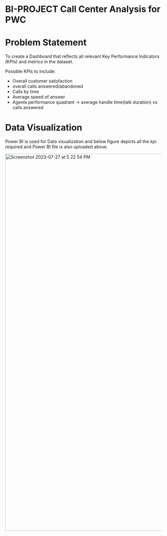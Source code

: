 # BI-PROJECT Call Center Analysis for PWC

# Problem Statement

To create a Dashboard that reflects all relevant Key Performance Indicators (KPIs) and metrics in the dataset.

Possible KPIs to include:

* Overall customer satisfaction
* overall calls answered/abandoned
* Calls by time
* Average speed of answer
* Agents performance quadrant -> average handle time(talk duration) vs calls answered

# Data Visualization

Power BI is used for Data visualization and below figure depicts all the kpi required and Power BI file is also uploaded above.

<img width="1210" alt="Screenshot 2023-07-27 at 5 22 54 PM" src="https://github.com/sruthi-sru/BI-PROJECT/assets/71058362/64ce335f-cc14-4f2f-b8e8-a6a1b84487d2">
